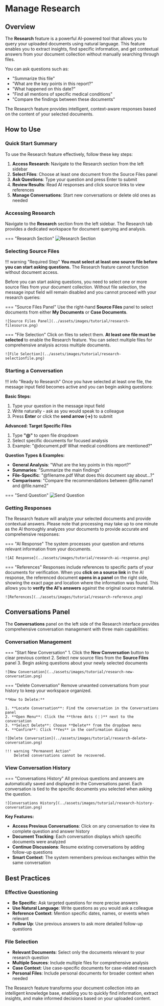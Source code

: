 # Manage Research

## Overview

The **Research** feature is a powerful AI-powered tool that allows you to query your uploaded documents using natural language. This feature enables you to extract insights, find specific information, and get contextual answers from your document collection without manually searching through files.

You can ask questions such as:

- "Summarize this file"
- "What are the key points in this report?"
- "What happened on this date?"
- "Find all mentions of specific medical conditions"
- "Compare the findings between these documents"

The Research feature provides intelligent, context-aware responses based on the content of your selected documents.

## How to Use

### Quick Start Summary

To use the Research feature effectively, follow these key steps:

1. **Access Research**: Navigate to the Research section from the left sidebar
2. **Select Files**: Choose at least one document from the Source Files panel
3. **Ask Questions**: Type your question and press Enter to submit
4. **Review Results**: Read AI responses and click source links to view references
5. **Manage Conversations**: Start new conversations or delete old ones as needed

### Accessing Research

Navigate to the **Research** section from the left sidebar. The Research tab provides a dedicated workspace for document querying and analysis.

=== "Research Section"
    ![Research Section](../assets/images/tutorial/research-section.png)

### Selecting Source Files

!!! warning "Required Step"
    **You must select at least one source file before you can start asking questions.** The Research feature cannot function without document access.

Before you can start asking questions, you need to select one or more source files from your document collection. Without file selection, the message input field will remain disabled and you cannot proceed with your research queries:

=== "Source Files Panel"
    Use the right-hand **Source Files** panel to select documents from either **My Documents** or **Case Documents**.

    ![Source Files Panel](../assets/images/tutorial/research-filesource.png)

=== "File Selection"
    Click on files to select them. **At least one file must be selected** to enable the Research feature. You can select multiple files for comprehensive analysis across multiple documents.

    ![File Selection](../assets/images/tutorial/research-selectionfile.png)

### Starting a Conversation

!!! info "Ready to Research"
    Once you have selected at least one file, the message input field becomes active and you can begin asking questions:

**Basic Steps:**

1. Type your question in the message input field
2. Write naturally - ask as you would speak to a colleague  
3. Press **Enter** or click the **send arrow (→)** to submit

**Advanced: Target Specific Files**

1. Type **"@"** to open file dropdown
2. Select specific documents for focused analysis
3. Example: "@document.pdf What medical conditions are mentioned?"

**Question Types & Examples:**

- **General Analysis**: "What are the key points in this report?"
- **Summaries**: "Summarize the main findings"
- **File-Specific**: "@filename.pdf What does this document say about...?"
- **Comparisons**: "Compare the recommendations between @file.name1 and @file.name2"

=== "Send Question"
    ![Send Question](../assets/images/tutorial/research-ask.png)

### Getting Responses

The Research feature will analyze your selected documents and provide contextual answers. Please note that processing may take up to one minute as the AI thoroughly analyzes your documents to provide accurate and comprehensive responses:

=== "AI Response"
    The system processes your question and returns relevant information from your documents.

    ![AI Response](../assets/images/tutorial/research-ai-response.png)

=== "References"
    Responses include references to specific parts of your documents for verification. When you **click on a source link** in the AI response, the referenced document **opens in a panel** on the right side, showing the exact page and location where the information was found. This allows you to **verify the AI's answers** against the original source material.

    ![References](../assets/images/tutorial/research-reference.png)

## Conversations Panel

The **Conversations** panel on the left side of the Research interface provides comprehensive conversation management with three main capabilities:

### Conversation Management

=== "Start New Conversation"
    1. Click the **New Conversation** button to clear previous context
    2. Select new source files from the **Source Files** panel
    3. Begin asking questions about your newly selected documents

    ![New Conversation](../assets/images/tutorial/research-new-conversation.png)

=== "Delete Conversation"
    Remove unwanted conversations from your history to keep your workspace organized.

    **How to Delete:**

    1. **Locate Conversation**: Find the conversation in the Conversations panel
    2. **Open Menu**: Click the **three dots (⋮)** next to the conversation
    3. **Select Delete**: Choose **Delete** from the dropdown menu
    4. **Confirm**: Click **Yes** in the confirmation dialog

    ![Delete Conversation](../assets/images/tutorial/research-delete-conversation.png)

    !!! warning "Permanent Action"
        Deleted conversations cannot be recovered.

### View Conversation History

=== "Conversations History"
    All previous questions and answers are automatically saved and displayed in the Conversations panel. Each conversation is tied to the specific documents you selected when asking the question.

    ![Conversations History](../assets/images/tutorial/research-history-conversation.png)

**Key Features:**

- **Access Previous Conversations**: Click on any conversation to view its complete question and answer history
- **Document Tracking**: Each conversation displays which specific documents were analyzed
- **Continue Discussions**: Resume existing conversations by adding follow-up questions
- **Smart Context**: The system remembers previous exchanges within the same conversation

## Best Practices

### Effective Questioning
- **Be Specific**: Ask targeted questions for more precise answers
- **Use Natural Language**: Write questions as you would ask a colleague
- **Reference Context**: Mention specific dates, names, or events when relevant
- **Follow Up**: Use previous answers to ask more detailed follow-up questions

### File Selection
- **Relevant Documents**: Select only the documents relevant to your research question
- **Multiple Sources**: Include multiple files for comprehensive analysis
- **Case Context**: Use case-specific documents for case-related research
- **Personal Files**: Include personal documents for broader context when needed

The Research feature transforms your document collection into an intelligent knowledge base, enabling you to quickly find information, extract insights, and make informed decisions based on your uploaded content. 